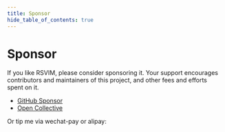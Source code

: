 ```yaml
---
title: Sponsor
hide_table_of_contents: true
---
```


# Sponsor

If you like RSVIM, please consider sponsoring it. Your support encourages contributors and maintainers of this project, and other fees and efforts spent on it.

- [GitHub Sponsor](https://github.com/rsvim)
- [Open Collective](https://opencollective.com/dashboard/rsvim)

Or tip me via wechat-pay or alipay:
